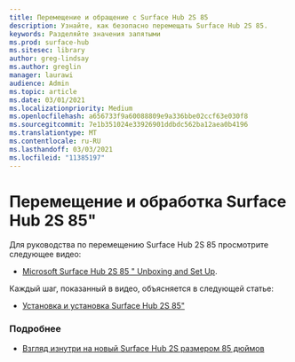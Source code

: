 ```yaml
---
title: Перемещение и обращение с Surface Hub 2S 85
description: Узнайте, как безопасно перемещать Surface Hub 2S 85.
keywords: Разделяйте значения запятыми
ms.prod: surface-hub
ms.sitesec: library
author: greg-lindsay
ms.author: greglin
manager: laurawi
audience: Admin
ms.topic: article
ms.date: 03/01/2021
ms.localizationpriority: Medium
ms.openlocfilehash: a656733f9a60088809e9a336bbe02ccf63e030f8
ms.sourcegitcommit: 7e1b351024e33926901ddbdc562ba12aea0b4196
ms.translationtype: MT
ms.contentlocale: ru-RU
ms.lasthandoff: 03/03/2021
ms.locfileid: "11385197"
---
```

# <a name="moving-and-handling-surface-hub-2s-85"></a>Перемещение и обработка Surface Hub 2S 85"

Для руководства по перемещению Surface Hub 2S 85 просмотрите следующее видео: 
- [Microsoft Surface Hub 2S 85 " Unboxing and Set Up](https://www.microsoft.com/zh-cn/videoplayer/embed/RE4MRqV). 

Каждый шаг, показанный в видео, объясняется в следующей статье:

- [Установка и установка Surface Hub 2S 85"](surface-hub-2s-85-install-mount.md)

### <a name="learn-more"></a>Подробнее

- [Взгляд изнутри на новый Surface Hub 2S размером 85 дюймов](https://techcommunity.microsoft.com/t5/surface-it-pro-blog/inside-look-at-the-new-surface-hub-2s-85/ba-p/1721773)

